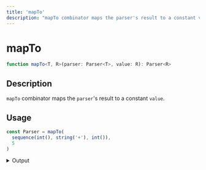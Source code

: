 ```yaml
---
title: 'mapTo'
description: "mapTo combinator maps the parser's result to a constant value."
---
```


# mapTo

```typescript {{ withLineNumbers: false }}
function mapTo<T, R>(parser: Parser<T>, value: R): Parser<R>
```

## Description

`mapTo` combinator maps the `parser`'s result to a constant `value`.

## Usage

```typescript
const Parser = mapTo(
  sequence(int(), string('+'), int()),
  5
)
```

<details>
  <summary>Output</summary>

  ### Success

  ```typescript
  run(Parser).with('2+2')

  {
    kind: 'success',
    state: { text: '2+2', index: 3 },
    value: 5
  }
  ```

  ### Failure

  `mapTo` doesn't fail by itself.

  ```typescript
  run(Parser).with('2-2')

  {
    kind: 'failure',
    state: { text: '2-2', index: 1 },
    expected: '+'
  }
  ```
</details>
